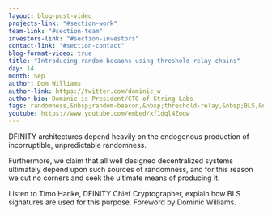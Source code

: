 ```yaml
---
layout: blog-post-video
projects-link: "#section-work"
team-link: "#section-team"
investors-link: "#section-investors"
contact-link: "#section-contact"
blog-format-video: true
title: "Introducing random becaons using threshold relay chains"
day: 14
month: Sep
author: Dom Williams
author-link: https://twitter.com/dominic_w
author-bio: Dominic is President/CTO of String Labs
tags: randomness,&nbsp;random-beacon,&nbsp;threshold-relay,&nbsp;BLS,&nbsp;DFINITY
youtube: https://www.youtube.com/embed/xf1dql4Zoqw
---
```


DFINITY architectures depend heavily on the endogenous production of incorruptible, unpredictable randomness.

Furthermore, we claim that all well designed decentralized systems ultimately depend upon such sources of randomness, and for this reason we cut no corners and seek the ultimate means of producing it. 

Listen to Timo Hanke, DFINITY Chief Cryptographer, explain how BLS signatures are used for this purpose. Foreword by Dominic Williams.